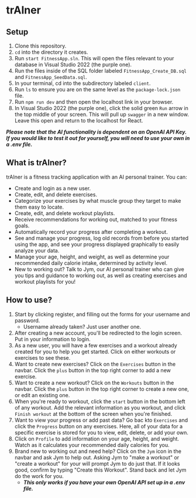 # trAIner

## Setup

1. Clone this repository.
1. `cd` into the directory it creates.
1. Run `start FitnessApp.sln`. This will open the files relevant to your database in Visual Studio 2022 (the purple one).
1. Run the files inside of the SQL folder labeled `FitnessApp_Create_DB.sql` and `FitnessApp_SeedData.sql`.
1. In your terminal, cd into the subdirectory labeled `client`.
1. Run `ls` to ensure you are on the same level as the `package-lock.json` file.
1. Run `npm run dev` and then open the localhost link in your browser.
1. In Visual Studio 2022 (the purple one), click the solid green `Run` arrow in the top middle of your screen. This will pull up `swagger` in a new window. Leave this open and return to the localhost for React.

***Please note that the AI functionality is dependent on an OpenAI API Key. If you would like to test it out for yourself, you will need to use your own in a .env file.***

## What is trAIner?

trAIner is a fitness tracking application with an AI personal trainer. You can:
* Create and login as a new user.
* Create, edit, and delete exercises.
* Categorize your exercises by what muscle group they target to make them easy to locate.
* Create, edit, and delete workout playlists.
* Receive recommendations for working out, matched to your fitness goals.
* Automatically record your progress after completing a workout.
* See and manage your progress, log old records from before you started using the app, and see your progress displayed graphically to easily analyze your data.
* Manage your age, height, and weight, as well as determine your recommended daily calorie intake, determined by activity level.
* New to working out? Talk to Jym, our AI personal trainer who can give you tips and guidance to working out, as well as creating exercises and workout playlists for you!

## How to use?

1. Start by clicking register, and filling out the forms for your username and password.
    * Username already taken? Just user another one.
2. After creating a new account, you'll be redirected to the login screen. Put in your information to login.
3. As a new user, you will have a few exercises and a workout already created for you to help you get started. Click on either workouts or exercises to see these.
4. Want to create new exercises? Click on the `Exercises` button in the navbar. Click the `plus` button in the top right corner to add a new exercise.
5. Want to create a new workout? Click on the `Workouts` button in the navbar. Click the `plus` button in the top right corner to create a new one, or edit an existing one. 
6. When you're ready to workout, click the `start` button in the bottom left of any workout. Add the relevant information as you workout, and click `Finish workout` at the bottom of the screen when you're finished.
7. Want to view your progress or add past data? Go bac kto `Exercises` and click the `Progress` button on any exercises. Here, all of your data for a specific exercise is stored for you to view, edit, delete, or add your own.
8. Click on `Profile` to add information on your age, height, and weight. Watch as it calculates your recommended daily calories for you.
9. Brand new to working out and need help? Click on the `Jym` icon in the navbar and ask Jym to help out. Asking Jym to "make a workout" or "create a workout" for your will prompt Jym  to do just that. If it looks good, confirm by typing "Create this Workout". Stand back and let Jym do the work for you.
    * ***This only works if you have your own OpenAI API set up in a .env file.*** 
